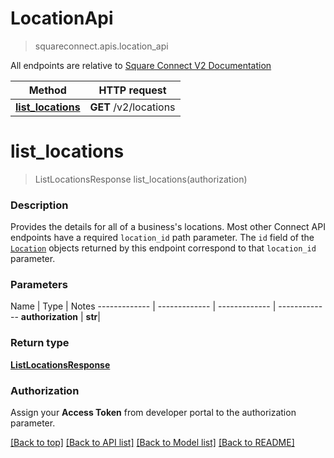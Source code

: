# LocationApi
> squareconnect.apis.location_api

All endpoints are relative to [Square Connect V2 Documentation](https://docs.connect.squareup.com/api/connect/v2/#navsection-endpoints)


Method | HTTP request
------------- | -------------
[**list_locations**](LocationApi.md#list_locations) | **GET** /v2/locations


# **list_locations**
> ListLocationsResponse list_locations(authorization)

### Description

Provides the details for all of a business's locations.  Most other Connect API endpoints have a required `location_id` path parameter. The `id` field of the [`Location`](#type-location) objects returned by this endpoint correspond to that `location_id` parameter.

### Parameters

Name | Type | Notes
------------- | ------------- | ------------- | -------------
 **authorization** | **str**|

### Return type

[**ListLocationsResponse**](ListLocationsResponse.md)

### Authorization

Assign your **Access Token** from developer portal to the authorization parameter.

[[Back to top]](#) [[Back to API list]](../README.md#documentation-for-api-endpoints) [[Back to Model list]](../README.md#documentation-for-models) [[Back to README]](../README.md)

